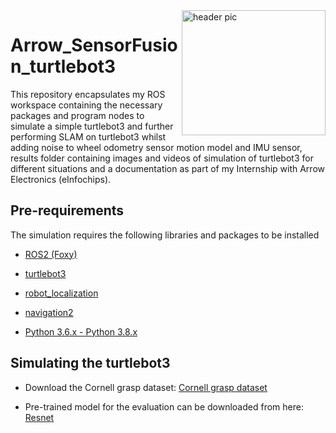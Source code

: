 <img src="https://github.com/AkshayLaddha943/Arrow_SensorFusion_turtlebot3/blob/main/Arrow.png" align="right" height="200" width="230" alt="header pic"/>

# Arrow_SensorFusion_turtlebot3

This repository encapsulates my ROS workspace containing the necessary packages and program nodes to simulate a simple turtlebot3 and further performing SLAM on turtlebot3 whilst adding noise to wheel odometry sensor motion model and IMU sensor, results folder containing images and videos of simulation of turtlebot3 for different situations and a documentation as part of my Internship with Arrow Electronics (eInfochips).

## Pre-requirements

The simulation requires the following libraries and packages to be installed

- [ROS2 (Foxy)](https://docs.ros.org/en/foxy/Installation.html)

- [turtlebot3](https://github.com/ROBOTIS-GIT/turtlebot3)

- [robot_localization](http://docs.ros.org/en/noetic/api/robot_localization/html/index.html)

- [navigation2](https://navigation.ros.org/)

- [Python 3.6.x - Python 3.8.x](https://www.python.org/)


## Simulating the turtlebot3

* Download the Cornell grasp dataset:  [Cornell grasp dataset](https://www.kaggle.com/datasets/oneoneliu/cornell-grasp)

* Pre-trained model for the evaluation can be downloaded from here: [Resnet](https://www.dropbox.com/s/ldapcpanzqdu7tc/models.zip?dl=0)
